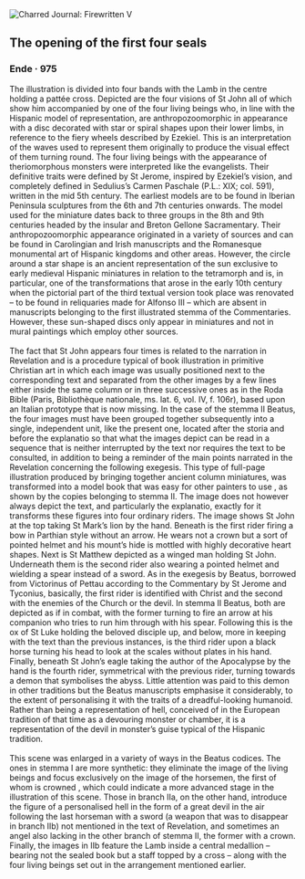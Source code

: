 <div class="artwork-of-the-day">
  <div class="container">
    <div class="img-wrapper">
      <img
        src="https://uploads2.wikiart.org/images/ende/the-opening-of-the-first-four-seals.jpg!Large.jpg"
        alt="Charred Journal: Firewritten V" />
    </div>
    <div class="artwork-detail">
      <div class="artwork-origin"> 
        <h2 class="artwork-name">The opening of the first four seals</h2>
        <h3 class="artist">
          Ende
                    ·  975
        </h3>
      </div>
      <p class="description">
        <span class="artwork-description-text ng-binding" ng-bind-html="viewModel.ArtworkOfTheDay.Description | unsafe">The illustration is divided into four bands with the Lamb in the centre holding a pattée cross. Depicted are the four visions of St John all of which show him accompanied by one of the four living beings who, in line with the Hispanic model of representation, are anthropozoomorphic in appearance with a disc decorated with star or spiral shapes upon their lower limbs, in reference to the fiery wheels described by Ezekiel. This is an interpretation of the waves used to represent them originally to produce the visual effect of them turning round. The four living beings with the appearance of theriomorphous monsters were interpreted like the evangelists. Their definitive traits were defined by St Jerome, inspired by Ezekiel’s vision, and completely defined in Sedulius’s Carmen Paschale (P.L.: XIX; col. 591), written in the mid 5th century. The earliest models are to be found in Iberian Peninsula sculptures from the 6th and 7th centuries onwards. The model used for the miniature dates back to three groups in the 8th and 9th centuries headed by the insular and Breton Gellone Sacramentary. Their anthropozoomorphic appearance originated in a variety of sources and can be found in Carolingian and Irish manuscripts and the Romanesque monumental art of Hispanic kingdoms and other areas. However, the circle around a star shape is an ancient representation of the sun exclusive to early medieval Hispanic miniatures in relation to the tetramorph and is, in particular, one of the transformations that arose in the early 10th century when the pictorial part of the third textual version took place was renovated – to be found in reliquaries made for Alfonso III – which are absent in manuscripts belonging to the first illustrated stemma of the Commentaries. However, these sun-shaped discs only appear in miniatures and not in mural paintings which employ other sources.
<br>
<br>The fact that St John appears four times is related to the narration in Revelation and is a procedure typical of book illustration in primitive Christian art in which each image was usually positioned next to the corresponding text and separated from the other images by a few lines either inside the same column or in three successive ones as in the Roda Bible (Paris, Bibliothèque nationale, ms. lat. 6, vol. IV, f. 106r), based upon an Italian prototype that is now missing. In the case of the stemma II Beatus, the four images must have been grouped together subsequently into a single, independent unit, like the present one, located after the storia and before the explanatio so that what the images depict can be read in a sequence that is neither interrupted by the text nor requires the text to be consulted, in addition to being a reminder of the main points narrated in the Revelation concerning the following exegesis. This type of full-page illustration produced by bringing together ancient column miniatures, was transformed into a model book that was easy for other painters to use , as shown by the copies belonging to stemma II. The image does not however always depict the text, and particularly the explanatio, exactly for it transforms these figures into four ordinary riders. The image shows St John at the top taking St Mark’s lion by the hand. Beneath is the first rider firing a bow in Parthian style without an arrow. He wears not a crown but a sort of pointed helmet and his mount’s hide is mottled with highly decorative heart shapes. Next is St Matthew depicted as a winged man holding St John. Underneath them is the second rider also wearing a pointed helmet and wielding a spear instead of a sword. As in the exegesis by Beatus, borrowed from Victorinus of Pettau according to the Commentary by St Jerome and Tyconius, basically, the first rider is identified with Christ and the second with the enemies of the Church or the devil. In stemma II Beatus, both are depicted as if in combat, with the former turning to fire an arrow at his companion who tries to run him through with his spear. Following this is the ox of St Luke holding the beloved disciple up, and below, more in keeping with the text than the previous instances, is the third rider upon a black horse turning his head to look at the scales without plates in his hand. Finally, beneath St John’s eagle taking the author of the Apocalypse by the hand is the fourth rider, symmetrical with the previous rider, turning towards a demon that symbolises the abyss. Little attention was paid to this demon in other traditions but the Beatus manuscripts emphasise it considerably, to the extent of personalising it with the traits of a dreadful-looking humanoid. Rather than being a representation of hell, conceived of in the European tradition of that time as a devouring monster or chamber, it is a representation of the devil in monster’s guise typical of the Hispanic tradition.
<br>
<br>This scene was enlarged in a variety of ways in the Beatus codices. The ones in stemma I are more synthetic: they eliminate the image of the living beings and focus exclusively on the image of the horsemen, the first of whom is crowned , which could indicate a more advanced stage in the illustration of this scene. Those in branch IIa, on the other hand, introduce the figure of a personalised hell in the form of a great devil in the air following the last horseman with a sword (a weapon that was to disappear in branch IIb) not mentioned in the text of Revelation, and sometimes an angel also lacking in the other branch of stemma II, the former with a crown. Finally, the images in IIb feature the Lamb inside a central medallion – bearing not the sealed book but a staff topped by a cross – along with the four living beings set out in the arrangement mentioned earlier.</span>
                        <div class="text-shadow-container" ng-show="showShadow" style=""></div>
      </p>
    </div>
  </div>

</div>
